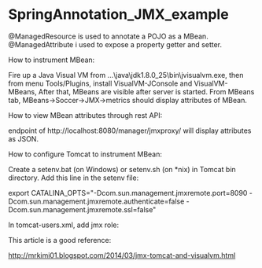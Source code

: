 # SpringAnnotation_JMX_example

 @ManagedResource is used to annotate a POJO as a MBean.
 @ManagedAttribute i used to expose a property getter and setter.
 
 How to instrument MBean:
 
 Fire up a Java Visual VM from ...\java\jdk1.8.0_25\bin\jvisualvm.exe, then
 from menu Tools/Plugins, install VisualVM-JConsole and VisualVM-MBeans, After
 that, MBeans are visible after server is started. From MBeans tab,
 MBeans->Soccer->JMX->metrics should display attributes of MBean.
 
 
 How to view MBean attributes through rest API:
 
 endpoint  of   http://localhost:8080/manager/jmxproxy/    will display attributes as JSON.
 
 
 How to configure Tomcat to instrument MBean:
 
 Create a setenv.bat (on Windows) or setenv.sh (on *nix) in Tomcat bin
 directory. Add this line in the setenv file:
 
 export CATALINA_OPTS="-Dcom.sun.management.jmxremote.port=8090 -Dcom.sun.management.jmxremote.authenticate=false    -Dcom.sun.management.jmxremote.ssl=false"
 
 In tomcat-users.xml, add jmx role:
 <role rolename="manager-gui"/>
 <role rolename="manager-jmx"/>
 <user username="tomcat" password="tomcat" roles="manager-gui,manager-jmx"/>
 
 
 This article is a good reference:
 
 http://mrkimi01.blogspot.com/2014/03/jmx-tomcat-and-visualvm.html
